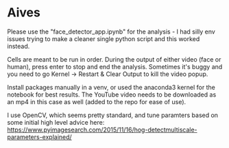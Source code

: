 # Aives

Please use the "face_detector_app.ipynb" for the analysis - I had silly env issues trying to make a cleaner single python script and this worked instead.

Cells are meant to be run in order. During the output of either video (face or human), press enter to stop and end the analysis. Sometimes it's buggy and you need to go Kernel -> Restart & Clear Output to kill the video popup.

Install packages manually in a venv, or used the anaconda3 kernel for the notebook for best results. The YouTube video needs to be downloaded as an mp4 in this case as well (added to the repo for ease of use).

I use OpenCV, which seems pretty standard, and tune paramters based on some initial high level advice here: https://www.pyimagesearch.com/2015/11/16/hog-detectmultiscale-parameters-explained/
